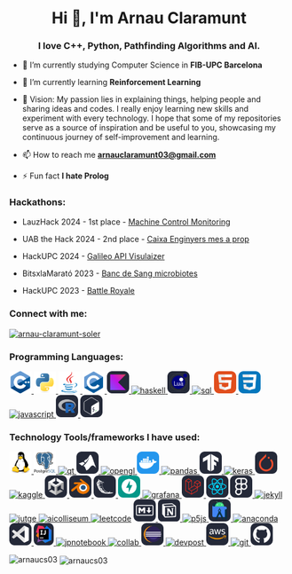 <h1 align="center">Hi 👋, I'm Arnau Claramunt</h1>
<h3 align="center">I love C++, Python, Pathfinding Algorithms and AI.</h3>

- 🔭 I’m currently studying Computer Science in **FIB-UPC Barcelona**
  
- 🌱 I’m currently learning **Reinforcement Learning**

- 🔆 Vision: My passion lies in explaining things, helping people and sharing ideas and codes. I really enjoy learning new skills and experiment with every technology. I hope that some of my repositories serve as a source of inspiration and be useful to you, showcasing my continuous journey of self-improvement and learning. 

- 📫 How to reach me **arnauclaramunt03@gmail.com**

- ⚡ Fun fact **I hate Prolog**

<h3 align="left">Hackathons:</h3>

- LauzHack 2024 - 1st place - <a href="https://github.com/ArnauCS03/machine-control-monitoring" target="_blank"> Machine Control Monitoring </a>

- UAB the Hack 2024 - 2nd place - <a href="https://github.com/ArnauCS03/caixa-enginyers-mes-aprop" target="_blank"> Caixa Enginyers mes a prop </a>

- HackUPC 2024 - <a href="https://github.com/ArnauCS03/GalileoAPIVisualizerHackUpc2024" target="_blank"> Galileo API Visulaizer </a>

- BitsxlaMarató 2023 - <a href="https://github.com/ArnauCS03/BitsxlaMarato2023" target="_blank"> Banc de Sang microbiotes </a>

- HackUPC 2023 - <a href="https://github.com/ArnauCS03/HackUPC2023-BattleRoyale" target="_blank"> Battle Royale </a>



<h3 align="left">Connect with me:</h3>
<p align="left">
  
<a href="https://linkedin.com/in/arnau-claramunt-soler" target="blank"><img align="center" src="https://raw.githubusercontent.com/rahuldkjain/github-profile-readme-generator/master/src/images/icons/Social/linked-in-alt.svg" alt="arnau-claramunt-soler" height="30" width="40" /></a> 
</p>

<h3 align="left">Programming Languages:</h3>
<p align="left"> 
  <a href="https://www.w3schools.com/cpp/" target="_blank" rel="noreferrer"> <img src="https://raw.githubusercontent.com/devicons/devicon/master/icons/cplusplus/cplusplus-original.svg" alt="cplusplus" width="40" height="40"/> </a> 
  <a href="https://www.python.org" target="_blank" rel="noreferrer"> <img src="https://raw.githubusercontent.com/devicons/devicon/master/icons/python/python-original.svg" alt="python" width="40" height="40"/> </a> 
  <a href="https://www.java.com" target="_blank" rel="noreferrer"> <img src="https://raw.githubusercontent.com/devicons/devicon/master/icons/java/java-original.svg" alt="java" width="40" height="40"/> </a> 
  <a href="https://www.cprogramming.com/" target="_blank" rel="noreferrer"> <img src="https://raw.githubusercontent.com/devicons/devicon/master/icons/c/c-original.svg" alt="c" width="40" height="40"/> </a> 
  <a href="https://kotlinlang.org/" target="_blank" rel="noreferrer"> <img src="https://github.com/tandpfun/skill-icons/raw/main/icons/Kotlin-Dark.svg" alt="kotlin" width="40" height="40"/> </a> 
  <a href="https://www.haskell.org/" target="_blank" rel="noreferrer"> <img src="https://upload.wikimedia.org/wikipedia/commons/1/1c/Haskell-Logo.svg" alt="haskell" width="40" height="40"/> </a> 
  <a href="https://www.lua.org" target="_blank" rel="noreferrer"> <img src="https://raw.githubusercontent.com/tandpfun/skill-icons/65dea6c4eaca7da319e552c09f4cf5a9a8dab2c8/icons/Lua-Dark.svg" alt="lua" width="40" height="40"/> </a> 
  <a href="https://www.w3schools.com/sql/" target="_blank" rel="noreferrer"> <img src="https://www.svgrepo.com/show/331760/sql-database-generic.svg" alt="sql" width="40" height="40"/> </a> 
  <a href="https://developer.mozilla.org/es/docs/Web/HTML" target="_blank" rel="noreferrer"> <img src="https://raw.githubusercontent.com/tandpfun/skill-icons/65dea6c4eaca7da319e552c09f4cf5a9a8dab2c8/icons/HTML.svg" alt="html" width="40" height="40"/> </a> 
  <a href="https://lenguajecss.com/css/introduccion/que-es-css/" target="_blank" rel="noreferrer"> <img src="https://raw.githubusercontent.com/tandpfun/skill-icons/65dea6c4eaca7da319e552c09f4cf5a9a8dab2c8/icons/CSS.svg" alt="css" width="40" height="40"/> </a>   
  <a href="https://developer.mozilla.org/en-US/docs/Web/JavaScript" target="_blank" rel="noreferrer"> <img src="https://cdn.worldvectorlogo.com/logos/javascript-1.svg" alt="javascript" width="40" height="40"/> </a> 
  <a href="https://www.r-project.org/" target="_blank" rel="noreferrer"> <img src="https://raw.githubusercontent.com/tandpfun/skill-icons/65dea6c4eaca7da319e552c09f4cf5a9a8dab2c8/icons/R-Dark.svg" alt="r" width="40" height="40"/> </a> 
  <a href="https://es.wikipedia.org/wiki/Bash" target="_blank" rel="noreferrer"> <img src="https://raw.githubusercontent.com/tandpfun/skill-icons/65dea6c4eaca7da319e552c09f4cf5a9a8dab2c8/icons/Bash-Dark.svg" alt="bash" width="40" height="40"/> </a> 
  
</p>

<h3 align="left">Technology Tools/frameworks I have used:</h3>
<p align="left"> 
  <a href="https://www.linux.org/" target="_blank" rel="noreferrer"> <img src="https://raw.githubusercontent.com/devicons/devicon/master/icons/linux/linux-original.svg" alt="linux" width="40" height="40"/> </a> 
  <a href="https://www.postgresql.org" target="_blank" rel="noreferrer"> <img src="https://raw.githubusercontent.com/devicons/devicon/master/icons/postgresql/postgresql-original-wordmark.svg" alt="postgresql" width="40" height="40"/> </a> 
  <a href="https://www.qt.io/" target="_blank" rel="noreferrer"> <img src="https://upload.wikimedia.org/wikipedia/commons/0/0b/Qt_logo_2016.svg" alt="qt" width="40" height="40"/> </a> 
  <a href="https://es.mathworks.com/products/matlab.html" target="_blank" rel="noreferrer"> <img src="https://raw.githubusercontent.com/tandpfun/skill-icons/65dea6c4eaca7da319e552c09f4cf5a9a8dab2c8/icons/Matlab-Dark.svg" alt="matlab" width="40" height="40"/> </a> 
  <a href="https://www.opengl.org/" target="_blank" rel="noreferrer"> <img src="https://www.svgrepo.com/show/373629/glsl.svg" alt="opengl" width="43" height="43"/> </a> 
  <a href="https://www.docker.com/" target="_blank" rel="noreferrer"> <img src="https://raw.githubusercontent.com/tandpfun/skill-icons/65dea6c4eaca7da319e552c09f4cf5a9a8dab2c8/icons/Docker.svg" alt="docker" width="40" height="40"/> </a> 
  <a href="https://pandas.pydata.org/" target="_blank" rel="noreferrer"> <img src="https://pandas.pydata.org//static/img/favicon_white.ico" alt="pandas" width="40" height="40"/> </a> 
  <a href="https://www.tensorflow.org" target="_blank" rel="noreferrer"> <img src="https://raw.githubusercontent.com/tandpfun/skill-icons/65dea6c4eaca7da319e552c09f4cf5a9a8dab2c8/icons/TensorFlow-Dark.svg" alt="tensorflow" width="40" height="40"/> </a> 
  <a href="https://keras.io/" target="_blank" rel="noreferrer"> <img src="https://raw.githubusercontent.com/valohai/ml-logos/d8dfb916e50a93a41f3b1ed2ca7bd3dbc77030a2/keras.svg" alt="keras" width="40" height="40"/> </a> 
  <a href="https://pytorch.org/" target="_blank" rel="noreferrer"> <img src="https://raw.githubusercontent.com/tandpfun/skill-icons/65dea6c4eaca7da319e552c09f4cf5a9a8dab2c8/icons/PyTorch-Dark.svg" alt="pytorch" width="40" height="40"/> </a> 
  <a href="https://www.kaggle.com" target="_blank" rel="noreferrer"> <img src="https://cdn4.iconfinder.com/data/icons/logos-and-brands/512/189_Kaggle_logo_logos-512.png" alt="kaggle" width="40" height="40"/> </a> 
  <a href="https://unity.com/" target="_blank" rel="noreferrer"> <img src="https://raw.githubusercontent.com/tandpfun/skill-icons/65dea6c4eaca7da319e552c09f4cf5a9a8dab2c8/icons/Unity-Dark.svg" alt="unity" width="40" height="40"/> </a> 
  <a href="https://www.blender.org/" target="_blank" rel="noreferrer"> <img src="https://raw.githubusercontent.com/tandpfun/skill-icons/65dea6c4eaca7da319e552c09f4cf5a9a8dab2c8/icons/Blender-Dark.svg" alt="blender" width="40" height="40"/> </a> 
  <a href="https://flask.palletsprojects.com/" target="_blank" rel="noreferrer"> <img src="https://raw.githubusercontent.com/tandpfun/skill-icons/65dea6c4eaca7da319e552c09f4cf5a9a8dab2c8/icons/Flask-Dark.svg" alt="flask" width="40" height="40"/> </a> 
  <a href="https://fastapi.tiangolo.com/" target="_blank" rel="noreferrer"> <img src="https://github.com/tandpfun/skill-icons/raw/main/icons/FastAPI.svg" alt="fastAPI" width="40" height="40"/> </a> 
  <a href="https://grafana.com" target="_blank" rel="noreferrer"> <img src="https://www.vectorlogo.zone/logos/grafana/grafana-icon.svg" alt="grafana" width="40" height="40"/> </a> 
  <a href="https://laravel.com" target="_blank" rel="noreferrer"> <img src="https://raw.githubusercontent.com/tandpfun/skill-icons/65dea6c4eaca7da319e552c09f4cf5a9a8dab2c8/icons/Laravel-Dark.svg" alt="laravel" width="40" height="40"/> </a> 
  <a href="https://es.react.dev/" target="_blank" rel="noreferrer"> <img src="https://github.com/tandpfun/skill-icons/raw/main/icons/React-Dark.svg" alt="react" width="40" height="40"/> </a> 
  <a href="https://www.figma.com/es-es/" target="_blank" rel="noreferrer"> <img src="https://github.com/tandpfun/skill-icons/raw/main/icons/Figma-Dark.svg" alt="figma" width="40" height="40"/> </a> 
  <a href="https://jekyllrb.com/" target="_blank" rel="noreferrer"> <img src="https://github.com/barryclark/jekyll-now/blob/master/images/jekyll-logo.png?raw=true" alt="jekyll" width="40" height="40"/> </a> 
  <a href="https://jutge.org/" target="_blank" rel="noreferrer"> <img src="https://github.com/ArnauCS03/ArnauCS03/assets/95536223/be3dbd47-81dc-420a-997a-1884caa5652b" alt="jutge" width="40" height="40"/> </a> 
  <a href="https://www.coliseum.ai/" target="_blank" rel="noreferrer"> <img src="https://github.com/ArnauCS03/ArnauCS03/assets/95536223/3d75ffbf-c883-4496-a9e9-f68f801d61eb" alt="aicolliseum" width="40" height="40"/> </a> 
  <a href="https://www.leetcode.com/cerberus53" target="_blank" rel="noreferrer"> <img src="https://raw.githubusercontent.com/rahuldkjain/github-profile-readme-generator/master/src/images/icons/Social/leet-code.svg" alt="leetcode" height="37" width="40" /></a> 
  <a href="https://www.markdownguide.org" target="_blank" rel="noreferrer"> <img src="https://raw.githubusercontent.com/tandpfun/skill-icons/65dea6c4eaca7da319e552c09f4cf5a9a8dab2c8/icons/Markdown-Dark.svg" alt="markdown" width="40" height="40"/> </a> 
  <a href="https://www.notion.so" target="_blank" rel="noreferrer"> <img src="https://raw.githubusercontent.com/tandpfun/skill-icons/65dea6c4eaca7da319e552c09f4cf5a9a8dab2c8/icons/Notion-Dark.svg" alt="notion" width="40" height="40"/> </a>
  <a href="https://p5js.org" target="_blank" rel="noreferrer"> <img src="https://raw.githubusercontent.com/tandpfun/skill-icons/65dea6c4eaca7da319e552c09f4cf5a9a8dab2c8/icons/p5js.svg" alt="p5js" width="40" height="40"/> </a>
  <a href="https://developer.android.com/studio" target="_blank" rel="noreferrer"> <img src="https://github.com/tandpfun/skill-icons/raw/main/icons/AndroidStudio-Dark.svg" alt="androidStudio" width="40" height="40"/> </a>
  <a href="https://www.anaconda.com/" target="_blank" rel="noreferrer"> <img src="https://github.com/tandpfun/skill-icons/raw/main/icons/Anaconda-Dark.svg" alt="anaconda" width="40" height="40"/> </a>
  <a href="https://code.visualstudio.com" target="_blank" rel="noreferrer"> <img src="https://raw.githubusercontent.com/tandpfun/skill-icons/65dea6c4eaca7da319e552c09f4cf5a9a8dab2c8/icons/VSCode-Dark.svg" alt="vscode" width="40" height="40"/> </a>
  <a href="https://www.jetbrains.com/es-es/idea/" target="_blank" rel="noreferrer"> <img src="https://raw.githubusercontent.com/tandpfun/skill-icons/65dea6c4eaca7da319e552c09f4cf5a9a8dab2c8/icons/Idea-Dark.svg" alt="intellij" width="36" height="40"/> </a>
  <a href="https://jupyter.org/" target="_blank" rel="noreferrer"> <img src="https://upload.wikimedia.org/wikipedia/commons/thumb/3/38/Jupyter_logo.svg/44px-Jupyter_logo.svg.png" alt="jpnotebook" width="40" height="40"/> </a>
  <a href="https://colab.research.google.com/" target="_blank" rel="noreferrer"> <img src="https://avatars.githubusercontent.com/u/33467679?v=4" alt="collab" width="40" height="40"/> </a> 
  <a href="https://eclipseide.org/" target="_blank" rel="noreferrer"> <img src="https://github.com/tandpfun/skill-icons/raw/main/icons/Eclipse-Dark.svg" alt="eclipse" width="40" height="40"/> </a>
  <a href="https://devpost.com/arnau-claramunt?ref_content=user-portfolio&ref_feature=portfolio&ref_medium=global-nav" target="_blank" rel="noreferrer"> <img src="https://www.svgrepo.com/show/330293/devpost.svg" alt="devpost" width="44" height="40"/> </a>
  <a href="https://aws.amazon.com/" target="_blank" rel="noreferrer"> <img src="https://github.com/tandpfun/skill-icons/raw/main/icons/AWS-Dark.svg" alt="aws" width="40" height="40"/> </a>
  <a href="https://git-scm.com/" target="_blank" rel="noreferrer"> <img src="https://www.vectorlogo.zone/logos/git-scm/git-scm-icon.svg" alt="git" width="40" height="40"/> </a> 
  <a href="https://github.com" target="_blank" rel="noreferrer"> <img src="https://raw.githubusercontent.com/tandpfun/skill-icons/65dea6c4eaca7da319e552c09f4cf5a9a8dab2c8/icons/Github-Dark.svg" alt="github" width="40" height="40"/> </a> 
  
</p>

<p><img align="left" src="https://github-readme-stats.vercel.app/api/top-langs?username=arnaucs03&theme=vue-dark&show_icons=true&locale=en&layout=compact" alt="arnaucs03" /></p>

<p>&nbsp;<img align="center" src="https://github-readme-stats.vercel.app/api?username=arnaucs03&theme=vue-dark&show_icons=true&locale=en" alt="arnaucs03" /></p>

